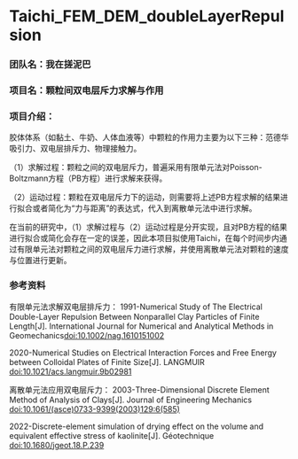 # Taichi_FEM_DEM_doubleLayerRepulsion

### 团队名：我在搓泥巴

### 项目名：颗粒间双电层斥力求解与作用

### 项目介绍：

胶体体系（如黏土、牛奶、人体血液等）中颗粒的作用力主要为以下三种：范德华吸引力、双电层排斥力、物理接触力。

（1）求解过程：颗粒之间的双电层斥力，普遍采用有限单元法对Poisson-Boltzmann方程（PB方程）进行求解来获得。

（2）运动过程：颗粒在双电层斥力下的运动，则需要将上述PB方程求解的结果进行拟合或者简化为“力与距离”的表达式，代入到离散单元法中进行求解。

在当前的研究中，（1）求解过程与（2）运动过程是分开实现，且对PB方程的结果进行拟合或简化会存在一定的误差，因此本项目拟使用Taichi，在每个时间步内通过有限单元法对颗粒之间的双电层斥力进行求解，并使用离散单元法对颗粒的速度与位置进行更新。


### 参考资料

有限单元法求解双电层排斥力：
1991-Numerical Study of The Electrical Double-Layer Repulsion Between Nonparallel Clay Particles of Finite Length[J]. International Journal for Numerical and Analytical Methods in Geomechanics[doi:10.1002/nag.1610151002](https://onlinelibrary.wiley.com/doi/10.1002/nag.1610151002)

2020-Numerical Studies on Electrical Interaction Forces and Free Energy between Colloidal Plates of Finite Size[J]. LANGMUIR [doi:10.1021/acs.langmuir.9b02981](https://pubs.acs.org/doi/10.1021/acs.langmuir.9b02981)

离散单元法应用双电层斥力：
2003-Three-Dimensional Discrete Element Method of Analysis of Clays[J]. Journal of Engineering Mechanics [doi:10.1061/(asce)0733-9399(2003)129:6(585)](https://ascelibrary.org/doi/10.1061/%28ASCE%290733-9399%282003%29129%3A6%28585%29)

2022-Discrete-element simulation of drying effect on the volume and equivalent effective stress of kaolinite[J]. Géotechnique [doi:10.1680/jgeot.18.P.239](https://www.icevirtuallibrary.com/doi/full/10.1680/jgeot.18.P.239)
